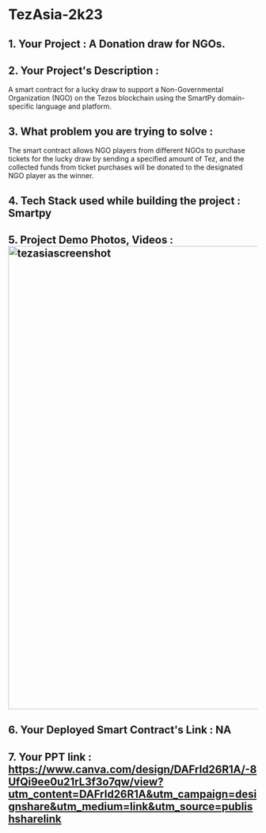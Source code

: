 # TezAsia-2k23

##  1. Your Project : A Donation draw for NGOs.

##  2. Your Project's Description :
A smart contract for a lucky draw to support a Non-Governmental Organization (NGO) on the Tezos blockchain using the SmartPy domain-specific language and platform.

##  3. What problem you are trying to solve :
The smart contract allows NGO players from different NGOs to purchase tickets for the lucky draw by sending a specified amount of Tez, and the collected funds from ticket purchases will be donated to the designated NGO player as the winner.

##  4. Tech Stack used while building the project : Smartpy 

##  5. Project Demo Photos, Videos : <img width="936" alt="tezasiascreenshot" src="https://github.com/anubohre05/TezAsia-2k23/assets/96017303/479d751f-ad49-400e-b8f7-a10541c564ca">


##  6. Your Deployed Smart Contract's Link : NA

##  7. Your PPT link : https://www.canva.com/design/DAFrId26R1A/-8UfQi9ee0u21rL3f3o7qw/view?utm_content=DAFrId26R1A&utm_campaign=designshare&utm_medium=link&utm_source=publishsharelink

